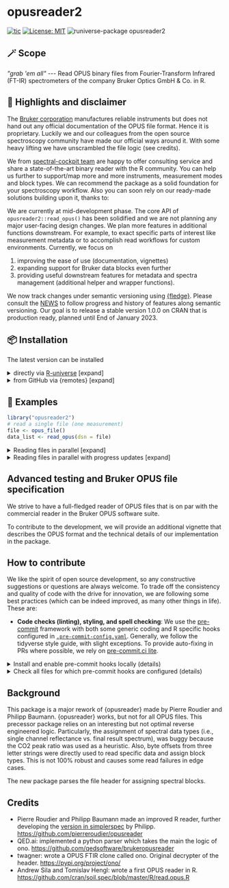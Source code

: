 # opusreader2

<!-- badges: start -->
[![tic](https://github.com/spectral-cockpit/opusreader2/workflows/tic/badge.svg?branch=main)](https://github.com/spectral-cockpit/opusreader2/actions)
[![License: MIT](https://img.shields.io/badge/License-MIT-yellow.svg)](https://opensource.org/licenses/MIT)
![runiverse-package opusreader2](https://spectral-cockpit.r-universe.dev/badges/opusreader2?scale=1.25&color=pink&style=flat)
<!-- badges: end -->


## 🪄 Scope

*"grab 'em all"* --- Read OPUS binary files from Fourier-Transform Infrared (FT-IR) spectrometers of
the company Bruker Optics GmbH & Co. in R.

## 🪩 Highlights and disclaimer

The [Bruker corporation](https://www.bruker.com/en.html) manufactures reliable instruments but does not hand out any official documentation of the OPUS file format. Hence it is proprietary. Luckily we and our colleagues from the open source spectroscopy community have made our official ways around it. With some heavy lifting we have unscrambled the file logic (see credits).

We from [spectral-cockpit team](https://github.com/spectral-cockpit) are happy to offer consulting service and share a state-of-the-art binary reader with the R community. You can help us further to support/map more and more instruments, measurement modes and block types. We can recommend the package as a solid foundation for your spectroscopy workflow. Also you can soon rely on our ready-made solutions building upon it, thanks to:

We are currently at mid-development phase. The core API of `opusreader2::read_opus()` has been solidified and we are
not planning any major user-facing design changes. We plan more features in additional functions downstream. For example, to exact specific parts of interest like measurement metadata or to accomplish read workflows for custom environments. 
Currently, we focus on

1. improving the ease of use (documentation, vignettes)
2. expanding support for Bruker data blocks even further 
3. providing useful downstream features for metadata and spectra management (additional helper and wrapper functions). 

We now track changes under semantic versioning using [{fledge}](https://github.com/cynkra/fledge). Please consult the [NEWS](NEWS.md) to follow progress and history of features along semantic versioning.
Our goal is to release a stable version 1.0.0 on CRAN that is production ready, planned until End of January 2023. 

## 📦 Installation

The latest version can be installed

<details>
<summary>directly via <a href="https://spectral-cockpit.r-universe.dev/ui#package:opusreader2">R-universe</a> [expand]
</summary>

```r
# Install the latest version
install.packages("opusreader2", repos = c(
  spectralcockpit = 'https://spectral-cockpit.r-universe.dev',
  CRAN = 'https://cloud.r-project.org'))
```
</details>

<details>
<summary>from GitHub via {remotes} [expand]
</summary>

```r
if (!require("remotes")) install.packages("remotes")
remotes::install_github("spectral-cockpit/opusreader2")
```
</details>

## 🔦 Examples

```r
library("opusreader2")
# read a single file (one measurement)
file <- opus_file()
data_list <- read_opus(dsn = file)
```

<details>
<summary>Reading files in parallel [expand]
</summary>

Multiple OPUS files can optionally be read in parallel using the {future}
framework. For this, parallel workers need to be registered.

```r
file <- opus_file()
files_1000 <- rep(file, 1000L)

if (!require("future")) install.packages("future")
if (!require("future.apply")) install.packages("future.apply")

# register parallel backend (multisession; using sockets)
future::plan(future::multisession)

data <- read_opus(dsn = files_1000, parallel = TRUE)
```
</details>


<details>
<summary>Reading files in parallel with progress updates [expand]
</summary>

If `parallel = TRUE`, progress updates via {progressr} are optionally available

```r
if (!require("progressr")) install.packages("progressr")
library("progressr")

future::plan(future::multisession)

handlers(global = TRUE)
handlers("progress") # base R progress animation

file <- opus_file()
files_1000 <- rep(file, 1000L)

# read with progress bar
data <- read_opus(dsn = files_1000, parallel = TRUE, progress_bar = TRUE)
```
</details>



## Advanced testing and Bruker OPUS file specification

We strive to have a full-fledged reader of OPUS files that is on par with
the commercial reader in the Bruker OPUS software suite.

To contribute to the development, we will provide an additional vignette
that describes the OPUS format and the technical details of our
implementation in the package.

## How to contribute

We like the spirit of open source development, so any constructive suggestions
or questions are always welcome. To trade off the consistency and quality of
code with the drive for innovation, we are following some best practices
(which can be indeed improved, as many other things in life). These are:

- **Code checks (linting), styling, and spell checking**: We use
  the [pre-commit](https://pre-commit.com/) framework with
  both some generic coding and R specific hooks configured in
  [`.pre-commit-config.yaml`](.pre-commit-config.yaml).
  Generally, we follow the tidyverse style guide, with slight exceptions. To
  provide auto-fixing in PRs where possible, we rely on
  [pre-commit.ci lite](https://pre-commit.ci/lite.html).

<details>
<summary>Install and enable pre-commit hooks locally (details)</summary>

1. install pre-commit with python3. For more details and options, see
  [the official documentation](https://pre-commit.com/)

```sh
# in terminal
pip3 install pre-commit --user
```

2. enable the pre-commit hooks in `.pre-commit-config.yaml`

```sh
# change to cloned git directory of your fork of the package
pre-commit install
```
Once you do a `git commit -m "<your-commit-message>"`, the defined pre-commit
hooks will automatically be applied on new commits.
</details>

<details>
<summary>Check all files for which pre-commit hooks are configured (details)
</summary>

```sh
# in your terminal and package root directory
pre-commit run --all-files
```

</details>

## Background

This package is a major rework of {opusreader} made by Pierre Roudier and
Philipp Baumann. {opusreader} works, but not for all OPUS files. This precessor
package relies on an interesting but not optimal reverse engineered logic.
Particularly, the assignment of spectral data types (i.e., single channel
reflectance vs. final result spectrum), was buggy because the CO2 peak ratio was
used as a heuristic. Also, byte offsets from three letter strings were directly
used to read specific data and assign block types. This is not 100% robust and
causes some read failures in edge cases.

The new package parses the file header for assigning spectral blocks.

## Credits

- Pierre Roudier and Philipp Baumann made an improved R reader, further
  developing the [version in simplerspec](https://github.com/philipp-baumann/simplerspec/blob/master/R/read-opus-universal.R) by Philipp.
  https://github.com/pierreroudier/opusreader
- QED.ai: implemented a python parser which takes the main the logic of
  ono.
  https://github.com/qedsoftware/brukeropusreader
- twagner: wrote a OPUS FTIR clone called ono. Original decrypter of the header.
  https://pypi.org/project/ono/
- Andrew Sila and Tomislav Hengl: wrote a first OPUS reader in R.
  https://github.com/cran/soil.spec/blob/master/R/read.opus.R
